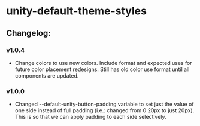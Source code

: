 # unity-default-theme-styles

## Changelog:

### v1.0.4
- Change colors to use new colors. Include format and expected uses for future color placement redesigns. Still has old color use format until all components are updated.

### v1.0.0
- Changed --default-unity-button-padding variable to set just the value of one side instead of full padding (i.e.: changed from 0 20px to just 20px). This is so that we can apply padding to each side selectively.
